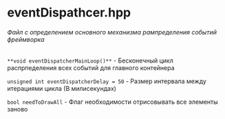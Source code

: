 # eventDispathcer.hpp
###### Файл с определением основного механизма рампределения событий фреймворка


`**void eventDispatcherMainLoop()**` - Бесконечный цикл распрпеделения всех событий для главного контейнера

`unsigned int eventDispatcherDelay = 50` - Размер интервала между итерациями цикла (В милисекундах)

`bool needToDrawAll` - Флаг необходимости отрисовывать все элементы заново
